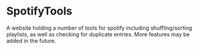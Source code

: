 # SpotifyTools
A website holding a number of tools for spotify including shuffling/sorting playlists, as well as checking for duplicate entries. More features may be added in the future.
